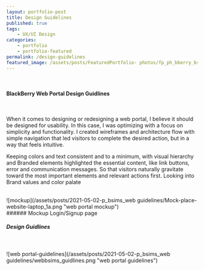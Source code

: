 ```yaml
---
layout: portfolio-post
title: Design Guidelines
published: true
tags:
    - UX/UI Design
categories:
    - portfolio
    - portfolio-featured
permalink: /design-guidelines
featured_image: /assets/posts/FeaturedPortfolio- photos/fp_ph_bberry_bsims-portal.png
---
```


<br>

#### BlackBerry Web Portal Design Guidlines
<br>


When it comes to designing or redesigning a web portal, I believe it should be designed for usability. In this case, I was optimizing with a focus on simplicity and functionality. I created wireframes and architecture flow with simple navigation that led visitors to complete the desired action, but in a way that feels intuitive.



Keeping colors and text consistent and to a minimum, with visual hierarchy and Branded elements highlighted the essential content, like link buttons, error and communication messages. So that visitors naturally gravitate toward the most important elements and relevant actions first.
Looking into Brand values and color palate 

 <br>
 ![mockup](/assets/posts/2021-05-02-p_bsims_web guidelines/Mock-place-website-laptop_1a.png "web portal mockup")<br>
###### Mockup Login/Signup page
<br>

##### Design Guidlines 
<br>

![web portal-guidelines](/assets/posts/2021-05-02-p_bsims_web guidelines/webbsims_guidlines.png "web portal guidelines")



